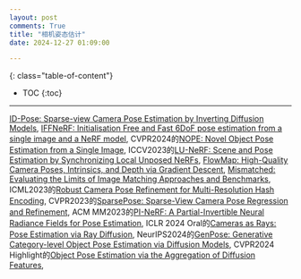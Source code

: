 ```yaml
---
layout: post
comments: True
title: "相机姿态估计"
date: 2024-12-27 01:09:00

---
```


<!--more-->

{: class="table-of-content"}
* TOC
{:toc}

---

[ID-Pose: Sparse-view Camera Pose Estimation by Inverting Diffusion Models](https://xt4d.github.io/id-pose-web/), [IFFNeRF: Initialisation Free and Fast 6DoF pose estimation from a single image and a NeRF model](https://mbortolon97.github.io/iffnerf/), CVPR2024的[NOPE: Novel Object Pose Estimation from a Single Image](https://github.com/nv-nguyen/nope), ICCV2023的[LU-NeRF: Scene and Pose Estimation by Synchronizing Local Unposed NeRFs](https://people.cs.umass.edu/~zezhoucheng/lu-nerf/), [FlowMap: High-Quality Camera Poses, Intrinsics, and Depth via Gradient Descent](https://cameronosmith.github.io/flowmap/), [Mismatched: Evaluating the Limits of Image Matching Approaches and Benchmarks](https://github.com/surgical-vision/colmap-match-converter), ICML2023的[Robust Camera Pose Refinement for Multi-Resolution Hash Encoding](https://openreview.net/pdf?id=O7lWozCqjT), CVPR2023的[SparsePose: Sparse-View Camera Pose Regression and Refinement](https://sparsepose.github.io/), ACM MM2023的[PI-NeRF: A Partial-Invertible Neural Radiance Fields for Pose Estimation](https://dl.acm.org/doi/pdf/10.1145/3581783.3612590), ICLR 2024 Oral的[Cameras as Rays: Pose Estimation via Ray Diffusion](https://jasonyzhang.com/RayDiffusion/), NeurIPS2024的[GenPose: Generative Category-level Object Pose Estimation via Diffusion Models](https://sites.google.com/view/genpose), CVPR2024 Highlight的[Object Pose Estimation via the Aggregation of Diffusion Features](https://github.com/Tianfu18/diff-feats-pose), 
